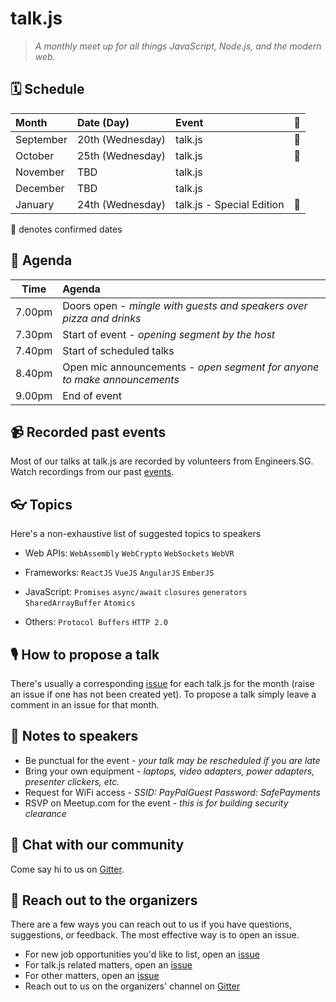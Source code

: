 # talk.js

> _A monthly meet up for all things JavaScript, Node.js, and the modern web._

## 🗓 Schedule

Month     | Date (Day)       | Event   | 🚀
:---------|:-----------------|:--------|----
September | 20th (Wednesday) | talk.js | 🚀
October   | 25th (Wednesday) | talk.js | 🚀
November  | TBD | talk.js |
December  | TBD | talk.js |
January   | 24th (Wednesday) | talk.js - Special Edition | 🚀


🚀 denotes confirmed dates

## 📅 Agenda

Time   | Agenda
------ | :-----
7.00pm | Doors open - _mingle with guests and speakers over pizza and drinks_
7.30pm | Start of event - _opening segment by the host_
7.40pm | Start of scheduled talks
8.40pm | Open mic announcements - _open segment for anyone to make announcements_
9.00pm | End of event

## 📹 Recorded past events

Most of our talks at talk.js are recorded by volunteers from Engineers.SG. Watch recordings from our past [events](https://engineers.sg/organization/singaporejs).

## 👓 Topics

Here's a non-exhaustive list of suggested topics to speakers

- Web APIs: `WebAssembly` `WebCrypto` `WebSockets` `WebVR`

- Frameworks: `ReactJS` `VueJS` `AngularJS` `EmberJS`

- JavaScript: `Promises` `async/await` `closures` `generators` `SharedArrayBuffer` `Atomics`

- Others: `Protocol Buffers` `HTTP 2.0`

## 🎙 How to propose a talk

There's usually a corresponding [issue](https://github.com/SingaporeJS/talk.js/issues) for each talk.js for the month (raise an issue if one has not been created yet). To propose a talk simply leave a comment in an issue for that month.

## 📝 Notes to speakers

- Be punctual for the event - _your talk may be rescheduled if you are late_
- Bring your own equipment - _laptops, video adapters, power adapters, presenter clickers, etc._
- Request for WiFi access - _SSID: PayPalGuest Password: SafePayments_
- RSVP on Meetup.com for the event - _this is for building security clearance_

## 👋 Chat with our community

Come say hi to us on [Gitter](https://gitter.im/SingaporeJS/home).

## 💬 Reach out to the organizers

There are a few ways you can reach out to us if you have questions, suggestions, or feedback. The most effective way is to open an issue.

- For new job opportunities you'd like to list, open an [issue](https://github.com/SingaporeJS/jobs/issues/new)
- For talk.js related matters, open an [issue](https://github.com/SingaporeJS/talk.js/issues/new)
- For other matters, open an [issue](https://github.com/SingaporeJS/organizers/issues/new)
- Reach out to us on the organizers' channel on [Gitter](https://gitter.im/SingaporeJS/organizers)
